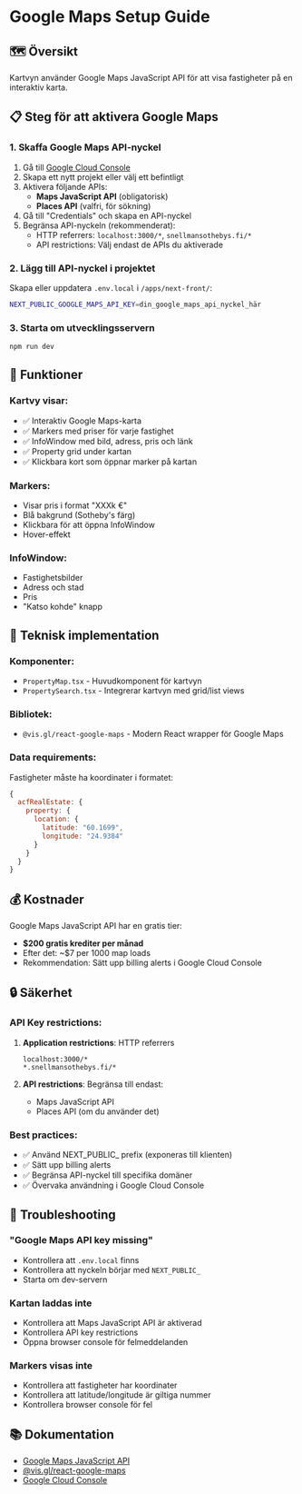# Google Maps Setup Guide

## 🗺️ Översikt

Kartvyn använder Google Maps JavaScript API för att visa fastigheter på en interaktiv karta.

## 📋 Steg för att aktivera Google Maps

### 1. Skaffa Google Maps API-nyckel

1. Gå till [Google Cloud Console](https://console.cloud.google.com/)
2. Skapa ett nytt projekt eller välj ett befintligt
3. Aktivera följande APIs:
   - **Maps JavaScript API** (obligatorisk)
   - **Places API** (valfri, för sökning)
4. Gå till "Credentials" och skapa en API-nyckel
5. Begränsa API-nyckeln (rekommenderat):
   - HTTP referrers: `localhost:3000/*`, `snellmansothebys.fi/*`
   - API restrictions: Välj endast de APIs du aktiverade

### 2. Lägg till API-nyckel i projektet

Skapa eller uppdatera `.env.local` i `/apps/next-front/`:

```bash
NEXT_PUBLIC_GOOGLE_MAPS_API_KEY=din_google_maps_api_nyckel_här
```

### 3. Starta om utvecklingsservern

```bash
npm run dev
```

## 🎨 Funktioner

### Kartvy visar:
- ✅ Interaktiv Google Maps-karta
- ✅ Markers med priser för varje fastighet
- ✅ InfoWindow med bild, adress, pris och länk
- ✅ Property grid under kartan
- ✅ Klickbara kort som öppnar marker på kartan

### Markers:
- Visar pris i format "XXXk €"
- Blå bakgrund (Sotheby's färg)
- Klickbara för att öppna InfoWindow
- Hover-effekt

### InfoWindow:
- Fastighetsbilder
- Adress och stad
- Pris
- "Katso kohde" knapp

## 🔧 Teknisk implementation

### Komponenter:
- `PropertyMap.tsx` - Huvudkomponent för kartvyn
- `PropertySearch.tsx` - Integrerar kartvyn med grid/list views

### Bibliotek:
- `@vis.gl/react-google-maps` - Modern React wrapper för Google Maps

### Data requirements:
Fastigheter måste ha koordinater i formatet:
```javascript
{
  acfRealEstate: {
    property: {
      location: {
        latitude: "60.1699",
        longitude: "24.9384"
      }
    }
  }
}
```

## 💰 Kostnader

Google Maps JavaScript API har en gratis tier:
- **$200 gratis krediter per månad**
- Efter det: ~$7 per 1000 map loads
- Rekommendation: Sätt upp billing alerts i Google Cloud Console

## 🔒 Säkerhet

### API Key restrictions:
1. **Application restrictions**: HTTP referrers
   ```
   localhost:3000/*
   *.snellmansothebys.fi/*
   ```

2. **API restrictions**: Begränsa till endast:
   - Maps JavaScript API
   - Places API (om du använder det)

### Best practices:
- ✅ Använd NEXT_PUBLIC_ prefix (exponeras till klienten)
- ✅ Sätt upp billing alerts
- ✅ Begränsa API-nyckel till specifika domäner
- ✅ Övervaka användning i Google Cloud Console

## 🐛 Troubleshooting

### "Google Maps API key missing"
- Kontrollera att `.env.local` finns
- Kontrollera att nyckeln börjar med `NEXT_PUBLIC_`
- Starta om dev-servern

### Kartan laddas inte
- Kontrollera att Maps JavaScript API är aktiverad
- Kontrollera API key restrictions
- Öppna browser console för felmeddelanden

### Markers visas inte
- Kontrollera att fastigheter har koordinater
- Kontrollera att latitude/longitude är giltiga nummer
- Kontrollera browser console för fel

## 📚 Dokumentation

- [Google Maps JavaScript API](https://developers.google.com/maps/documentation/javascript)
- [@vis.gl/react-google-maps](https://visgl.github.io/react-google-maps/)
- [Google Cloud Console](https://console.cloud.google.com/)

